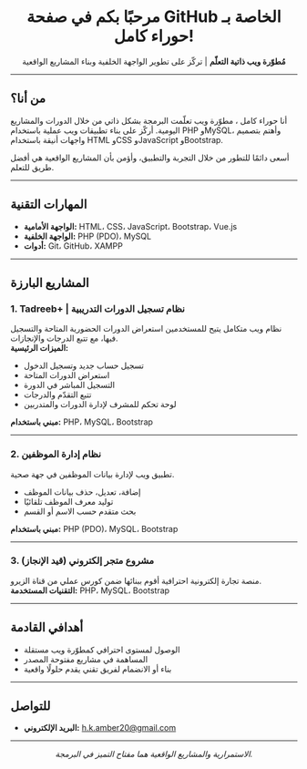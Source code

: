 <h1 align="center">مرحبًا بكم في صفحة GitHub الخاصة بـ حوراء كامل!</h1>  
  
<p align="center">  
  <strong>مُطوّرة ويب ذاتية التعلّم</strong> | تركّز على تطوير الواجهة الخلفية وبناء المشاريع الواقعية  
</p>  
  
--- 
## من أنا؟  
  
أنا حوراء كامل ، مطوّرة ويب تعلّمت البرمجة بشكل ذاتي من خلال الدورات والمشاريع اليومية. أركّز على بناء تطبيقات ويب عملية باستخدام PHP وMySQL، وأهتم بتصميم واجهات أنيقة باستخدام HTML وCSS وJavaScript وBootstrap.  
  
أسعى دائمًا للتطور من خلال التجربة والتطبيق، وأؤمن بأن المشاريع الواقعية هي أفضل طريق للتعلم.  
  
---  

## المهارات التقنية  
  
- **الواجهة الأمامية:** HTML، CSS، JavaScript، Bootstrap، Vue.js    
- **الواجهة الخلفية:** PHP (PDO)، MySQL    
- **أدوات:** Git، GitHub، XAMPP  
  
---  
  
## المشاريع البارزة  
  
### 1. **Tadreeb+ | نظام تسجيل الدورات التدريبية**  
نظام ويب متكامل يتيح للمستخدمين استعراض الدورات الحضورية المتاحة والتسجيل فيها، مع تتبع الدرجات والإنجازات.    
**الميزات الرئيسية:**  
- تسجيل حساب جديد وتسجيل الدخول  
- استعراض الدورات المتاحة  
- التسجيل المباشر في الدورة   
- تتبع التقدّم والدرجات  
- لوحة تحكم للمشرف لإدارة الدورات والمتدربين  
  
**مبني باستخدام:** PHP، MySQL، Bootstrap   
  
---  
  
### 2. **نظام إدارة الموظفين**  
تطبيق ويب لإدارة بيانات الموظفين في جهة صحية.  
- إضافة، تعديل، حذف بيانات الموظف  
- توليد معرف الموظف تلقائيًا  
- بحث متقدم حسب الاسم أو القسم  
  
**مبني باستخدام:** PHP (PDO)، MySQL، Bootstrap  
  
---  
  
### 3. **مشروع متجر إلكتروني (قيد الإنجاز)**  
منصة تجارة إلكترونية احترافية أقوم ببنائها ضمن كورس عملي من قناة الزيرو.    
**التقنيات المستخدمة:** PHP، MySQL، Bootstrap  
  
---  
## أهدافي القادمة  
  
- الوصول لمستوى احترافي كمطوّرة ويب مستقلة    
- المساهمة في مشاريع مفتوحة المصدر    
- بناء أو الانضمام لفريق تقني يقدم حلولًا واقعية  
  
---  
  
## للتواصل  
  
- **البريد الإلكتروني:** h.k.amber20@gmail.com    
  
  
---  
  
<p align="center">  
  <i>الاستمرارية والمشاريع الواقعية هما مفتاح التميز في البرمجة.</i>  
</p>
